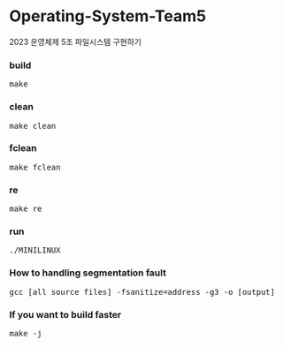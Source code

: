 # Operating-System-Team5

2023 운영체제 5조 파일시스템 구현하기

### build

<pre>make</pre>

### clean

<pre>make clean</pre>

### fclean

<pre>make fclean</pre>

### re

<pre>make re</pre>

### run

<pre>./MINILINUX</pre>

### How to handling segmentation fault

<pre>gcc [all source files] -fsanitize=address -g3 -o [output]</pre>

### If you want to build faster

<pre>make -j</pre>
